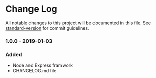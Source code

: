 # Change Log

All notable changes to this project will be documented in this file. See [standard-version](https://github.com/conventional-changelog/standard-version) for commit guidelines.

### 1.0.0 - 2019-01-03

### Added

- Node and Express framwork
- CHANGELOG.md file
